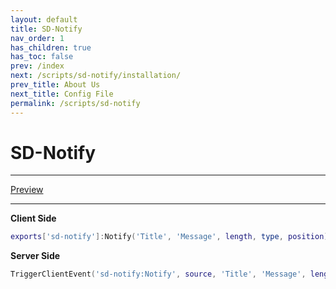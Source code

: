 ```yaml
---
layout: default
title: SD-Notify
nav_order: 1
has_children: true
has_toc: false
prev: /index
next: /scripts/sd-notify/installation/
prev_title: About Us
next_title: Config File
permalink: /scripts/sd-notify
---
```


# SD-Notify

___
[Preview](https://www.youtube.com/watch?v=z8XstRn0gCg)

___

**Client Side**
```lua
exports['sd-notify']:Notify('Title', 'Message', length, type, position)
```

**Server Side**
```lua
TriggerClientEvent('sd-notify:Notify', source, 'Title', 'Message', length, type, position)
```

